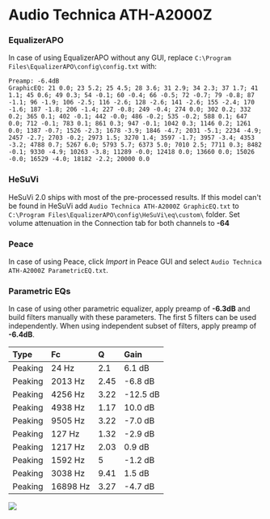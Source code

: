 # Audio Technica ATH-A2000Z

### EqualizerAPO
In case of using EqualizerAPO without any GUI, replace `C:\Program Files\EqualizerAPO\config\config.txt`
with:
```
Preamp: -6.4dB
GraphicEQ: 21 0.0; 23 5.2; 25 4.5; 28 3.6; 31 2.9; 34 2.3; 37 1.7; 41 1.1; 45 0.6; 49 0.3; 54 -0.1; 60 -0.4; 66 -0.5; 72 -0.7; 79 -0.8; 87 -1.1; 96 -1.9; 106 -2.5; 116 -2.6; 128 -2.6; 141 -2.6; 155 -2.4; 170 -1.6; 187 -1.8; 206 -1.4; 227 -0.8; 249 -0.4; 274 0.0; 302 0.2; 332 0.2; 365 0.1; 402 -0.1; 442 -0.0; 486 -0.2; 535 -0.2; 588 0.1; 647 0.0; 712 -0.1; 783 0.1; 861 0.3; 947 -0.1; 1042 0.3; 1146 0.2; 1261 0.0; 1387 -0.7; 1526 -2.3; 1678 -3.9; 1846 -4.7; 2031 -5.1; 2234 -4.9; 2457 -2.7; 2703 -0.2; 2973 1.5; 3270 1.4; 3597 -1.7; 3957 -3.4; 4353 -3.2; 4788 0.7; 5267 6.0; 5793 5.7; 6373 5.0; 7010 2.5; 7711 0.3; 8482 -0.1; 9330 -4.9; 10263 -3.8; 11289 -0.0; 12418 0.0; 13660 0.0; 15026 -0.0; 16529 -4.0; 18182 -2.2; 20000 0.0
```

### HeSuVi
HeSuVi 2.0 ships with most of the pre-processed results. If this model can't be found in HeSuVi add
`Audio Technica ATH-A2000Z GraphicEQ.txt` to `C:\Program Files\EqualizerAPO\config\HeSuVi\eq\custom\` folder.
Set volume attenuation in the Connection tab for both channels to **-64**

### Peace
In case of using Peace, click *Import* in Peace GUI and select `Audio Technica ATH-A2000Z ParametricEQ.txt`.

### Parametric EQs
In case of using other parametric equalizer, apply preamp of **-6.3dB** and build filters manually
with these parameters. The first 5 filters can be used independently.
When using independent subset of filters, apply preamp of **-6.4dB**.

| Type    | Fc       |    Q | Gain     |
|:--------|:---------|:-----|:---------|
| Peaking | 24 Hz    | 2.1  | 6.1 dB   |
| Peaking | 2013 Hz  | 2.45 | -6.8 dB  |
| Peaking | 4256 Hz  | 3.22 | -12.5 dB |
| Peaking | 4938 Hz  | 1.17 | 10.0 dB  |
| Peaking | 9505 Hz  | 3.22 | -7.0 dB  |
| Peaking | 127 Hz   | 1.32 | -2.9 dB  |
| Peaking | 1217 Hz  | 2.03 | 0.9 dB   |
| Peaking | 1592 Hz  | 5    | -1.2 dB  |
| Peaking | 3038 Hz  | 9.41 | 1.5 dB   |
| Peaking | 16898 Hz | 3.27 | -4.7 dB  |

![](https://raw.githubusercontent.com/jaakkopasanen/AutoEq/master/results/innerfidelity/sbaf-serious/Audio%20Technica%20ATH-A2000Z/Audio%20Technica%20ATH-A2000Z.png)